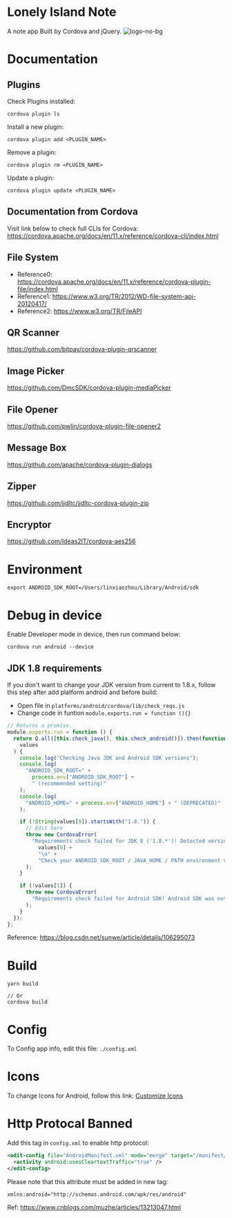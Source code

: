 # Lonely Island Note

A note app Built by Cordova and jQuery.
![logo-no-bg](https://user-images.githubusercontent.com/13687360/161952348-f4d19fee-df7d-4157-9113-6ef96cbef0f2.png)


# Documentation

## Plugins

Check Plugins installed:

```shell
cordova plugin ls
```

Install a new plugin:

```shell
cordova plugin add <PLUGIN_NAME>
```

Remove a plugin:

```shell
cordova plugin rm <PLUGIN_NAME>
```

Update a plugin:

```shell
cordova plugin update <PLUGIN_NAME>
```

## Documentation from Cordova

Visit link below to check full CLIs for Cordova:
https://cordova.apache.org/docs/en/11.x/reference/cordova-cli/index.html

## File System

- Reference0: https://cordova.apache.org/docs/en/11.x/reference/cordova-plugin-file/index.html
- Reference1: https://www.w3.org/TR/2012/WD-file-system-api-20120417/
- Reference2: https://www.w3.org/TR/FileAPI

## QR Scanner

https://github.com/bitpay/cordova-plugin-qrscanner

## Image Picker

https://github.com/DmcSDK/cordova-plugin-mediaPicker

## File Opener

https://github.com/pwlin/cordova-plugin-file-opener2

## Message Box

https://github.com/apache/cordova-plugin-dialogs

## Zipper

https://github.com/jjdltc/jjdltc-cordova-plugin-zip

## Encryptor

https://github.com/Ideas2IT/cordova-aes256

# Environment

```shell
export ANDROID_SDK_ROOT=/Users/linxiaozhou/Library/Android/sdk
```

# Debug in device

Enable Developer mode in device, then run command below:

```shell
cordova run android --device
```

## JDK 1.8 requirements

If you don't want to change your JDK version from current to 1.8.x, follow this step after add platform android and before build:

- Open file in `platforms/android/cordova/lib/check_reqs.js`
- Change code in funtion `module.exports.run = function (){}`

```javascript
// Returns a promise.
module.exports.run = function () {
  return Q.all([this.check_java(), this.check_android()]).then(function (
    values
  ) {
    console.log("Checking Java JDK and Android SDK versions");
    console.log(
      "ANDROID_SDK_ROOT=" +
        process.env["ANDROID_SDK_ROOT"] +
        " (recommended setting)"
    );
    console.log(
      "ANDROID_HOME=" + process.env["ANDROID_HOME"] + " (DEPRECATED)"
    );

    if (!String(values[0]).startsWith("1.8.")) {
      // Edit here
      throw new CordovaError(
        "Requirements check failed for JDK 8 ('1.8.*')! Detected version: " +
          values[0] +
          "\n" +
          "Check your ANDROID_SDK_ROOT / JAVA_HOME / PATH environment variables."
      );
    }

    if (!values[1]) {
      throw new CordovaError(
        "Requirements check failed for Android SDK! Android SDK was not detected."
      );
    }
  });
};
```

Reference: https://blog.csdn.net/sunwe/article/details/106295073

# Build

```shell
yarn build

// Or
cordova build
```

# Config

To Config app info, edit this file: `./config.xml`

# Icons

To change Icons for Android, follow this link: [Customize Icons](https://cordova.apache.org/docs/en/11.x/config_ref/images.html)

# Http Protocal Banned

Add this tag in `config.xml` to enable http protocol:

```xml
<edit-config file="AndroidManifest.xml" mode="merge" target="/manifest/application" xmlns:android="http://schemas.android.com/apk/res/android">
  <activity android:usesCleartextTraffic="true" />
</edit-config>
```

Please note that this attribute must be added in new tag:

```plaintext
xmlns:android="http://schemas.android.com/apk/res/android"
```

Ref: https://www.cnblogs.com/muzhe/articles/13213047.html
